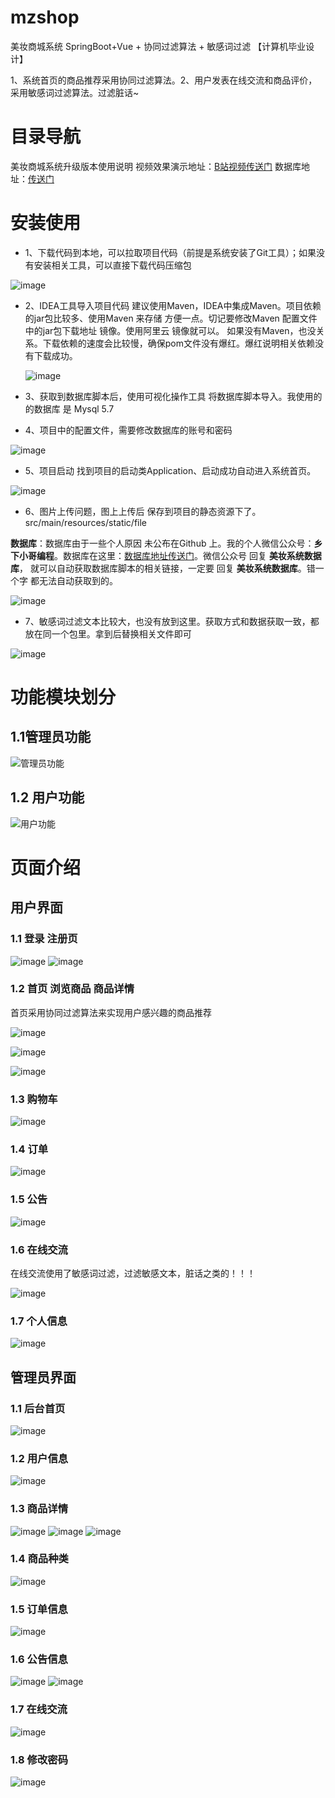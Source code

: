 # mzshop
美妆商城系统 SpringBoot+Vue + 协同过滤算法 + 敏感词过滤 【计算机毕业设计】

1、系统首页的商品推荐采用协同过滤算法。2、用户发表在线交流和商品评价，采用敏感词过滤算法。过滤脏话~
# 目录导航
美妆商城系统升级版本使用说明
视频效果演示地址：<a href ="https://b23.tv/G3JVfEK" >B站视频传送门</a>
数据库地址：<a href ="https://mbd.pub/o/bread/YZWTkp1yaA==" >传送门</a> 
# 安装使用
- 1、下载代码到本地，可以拉取项目代码（前提是系统安装了Git工具）；如果没有安装相关工具，可以直接下载代码压缩包
 
![image](https://github.com/user-attachments/assets/6d8ebb84-5f5c-40fb-8aa0-84dbc536f93f)
- 2、IDEA工具导入项目代码
  建议使用Maven，IDEA中集成Maven。项目依赖的jar包比较多、使用Maven 来存储 方便一点。切记要修改Maven 配置文件中的jar包下载地址 镜像。使用阿里云 镜像就可以。
  如果没有Maven，也没关系。下载依赖的速度会比较慢，确保pom文件没有爆红。爆红说明相关依赖没有下载成功。
  
  ![image](https://github.com/user-attachments/assets/b7c9525e-8415-4fcf-b4c9-fb41c5361669)
- 3、获取到数据库脚本后，使用可视化操作工具 将数据库脚本导入。我使用的的数据库 是 Mysql 5.7
- 4、项目中的配置文件，需要修改数据库的账号和密码
 
![image](https://github.com/user-attachments/assets/d7269967-7c81-456f-ab41-67b5c330dcc4)
- 5、项目启动
找到项目的启动类Application、启动成功自动进入系统首页。

![image](https://github.com/user-attachments/assets/f7c6edfc-8297-4821-9976-c47b1eaf4506)

- 6、图片上传问题，图上上传后 保存到项目的静态资源下了。src/main/resources/static/file

**数据库**：数据库由于一些个人原因 未公布在Github 上。我的个人微信公众号：**乡下小哥编程**。数据库在这里：<a href ="https://mbd.pub/o/bread/YZWTkp1yaA==" >数据库地址传送门</a>。微信公众号 回复 **美妆系统数据库**， 就可以自动获取数据库脚本的相关链接，一定要 回复 **美妆系统数据库**。错一个字 都无法自动获取到的。

![image](https://github.com/user-attachments/assets/440a07dc-902c-4906-9e1b-961dec651ba4)

- 7、敏感词过滤文本比较大，也没有放到这里。获取方式和数据获取一致，都放在同一个包里。拿到后替换相关文件即可
  
![image](https://github.com/user-attachments/assets/61a4faa5-905b-4962-a363-c84bece0d424)

# 功能模块划分

## 1.1管理员功能
![管理员功能](https://github.com/zhengyuzh/meizhuangshop/assets/95670150/7a10e396-f067-4bfa-99fc-c55b765e28e7)

## 1.2 用户功能
![用户功能](https://github.com/zhengyuzh/meizhuangshop/assets/95670150/260d06ed-050d-4f94-8ab7-65868601cab6)

# 页面介绍

## 用户界面
### 1.1 登录 注册页

![image](https://github.com/zhengyuzh/meizhuangshop/assets/95670150/17f95a50-5f95-46d1-9d85-d1a459404596)
![image](https://github.com/zhengyuzh/meizhuangshop/assets/95670150/003c1d59-6637-49d8-ba0d-b8711ad83541)

### 1.2 首页 浏览商品 商品详情
首页采用协同过滤算法来实现用户感兴趣的商品推荐

![image](https://github.com/user-attachments/assets/25c5d380-2521-4c1d-8d9f-1b40e07c142d)

![image](https://github.com/user-attachments/assets/c09c1154-f7ae-4381-8931-8d2f033db3b6)

![image](https://github.com/zhengyuzh/meizhuangshop/assets/95670150/b90e51c0-65ef-431b-87f3-5ece657c6e1e)

### 1.3 购物车
![image](https://github.com/zhengyuzh/meizhuangshop/assets/95670150/59cdf050-886e-4079-a774-b052dd8ae7cd)

### 1.4 订单
![image](https://github.com/zhengyuzh/meizhuangshop/assets/95670150/dd80a14a-eb38-41b2-9919-3dce9fda9e60)

### 1.5 公告
![image](https://github.com/zhengyuzh/meizhuangshop/assets/95670150/1f05b06e-5ebb-4e33-88e0-a07bb6cdb7fa)

### 1.6 在线交流
在线交流使用了敏感词过滤，过滤敏感文本，脏话之类的！！！

![image](https://github.com/user-attachments/assets/757387eb-f749-4d87-b53a-12616bf62d5f)


### 1.7 个人信息
![image](https://github.com/zhengyuzh/meizhuangshop/assets/95670150/cdd1723b-5990-4b32-8d83-2a28a48fb08a)

## 管理员界面
### 1.1 后台首页
![image](https://github.com/zhengyuzh/meizhuangshop/assets/95670150/fef0ef62-d16b-4338-9a2d-6eaa331cb991)

### 1.2 用户信息
![image](https://github.com/zhengyuzh/meizhuangshop/assets/95670150/938c8275-b21e-4478-ab24-a5a3820ae894)

### 1.3 商品详情
![image](https://github.com/zhengyuzh/meizhuangshop/assets/95670150/0b31abb9-322d-4bec-b2bc-bfe499a83399)
![image](https://github.com/zhengyuzh/meizhuangshop/assets/95670150/91514611-30a0-4330-a322-d7f728797239)
![image](https://github.com/zhengyuzh/meizhuangshop/assets/95670150/7ef6083a-e73e-46cd-ac67-78068ab69b19)

### 1.4 商品种类

![image](https://github.com/zhengyuzh/meizhuangshop/assets/95670150/0cd5f0a8-0932-4d97-be17-0d9a7acccddb)

### 1.5 订单信息
![image](https://github.com/zhengyuzh/meizhuangshop/assets/95670150/4d1d7f68-53b4-48ab-8435-477606abc083)

### 1.6 公告信息
![image](https://github.com/zhengyuzh/meizhuangshop/assets/95670150/ba228720-6e56-48f2-8c90-c966fefaf5c3)
![image](https://github.com/zhengyuzh/meizhuangshop/assets/95670150/5a9815e8-675a-4b45-b53e-57544a239c95)

### 1.7 在线交流
![image](https://github.com/zhengyuzh/meizhuangshop/assets/95670150/cacf6810-849a-4fba-8fdb-a3a5fecd4bda)

### 1.8 修改密码
![image](https://github.com/zhengyuzh/meizhuangshop/assets/95670150/9691bad3-52b3-47c0-bf67-07b2a3ba9ea7)






